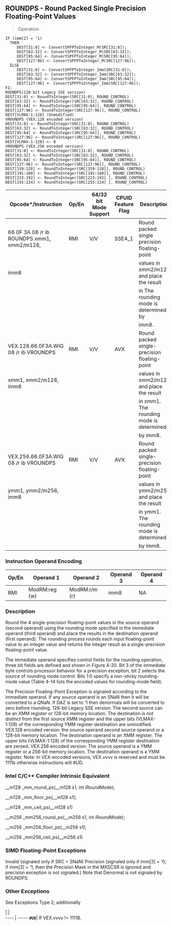 ## ROUNDPS  -  Round Packed Single Precision Floating-Point Values

> Operation

``` slim
IF (imm[2] = ‘1)
  THEN
     DEST[31:0] <- ConvertSPFPToInteger_M(SRC[31:0]);
     DEST[63:32] <- ConvertSPFPToInteger_M(SRC[63:32]);
     DEST[95:64] <- ConvertSPFPToInteger_M(SRC[95:64]);
     DEST[127:96] <- ConvertSPFPToInteger_M(SRC[127:96]);
  ELSE
     DEST[31:0] <- ConvertSPFPToInteger_Imm(SRC[31:0]);
     DEST[63:32] <- ConvertSPFPToInteger_Imm(SRC[63:32]);
     DEST[95:64] <- ConvertSPFPToInteger_Imm(SRC[95:64]);
     DEST[127:96] <- ConvertSPFPToInteger_Imm(SRC[127:96]);
FI;
ROUNDPS(128-bit Legacy SSE version)
DEST[31:0] <- RoundToInteger(SRC[31:0], ROUND_CONTROL)
DEST[63:32] <- RoundToInteger(SRC[63:32], ROUND_CONTROL)
DEST[95:64] <- RoundToInteger(SRC[95:64]], ROUND_CONTROL)
DEST[127:96] <- RoundToInteger(SRC[127:96]], ROUND_CONTROL)
DEST[VLMAX-1:128] (Unmodified)
VROUNDPS (VEX.128 encoded version)
DEST[31:0] <- RoundToInteger(SRC[31:0], ROUND_CONTROL)
DEST[63:32] <- RoundToInteger(SRC[63:32], ROUND_CONTROL)
DEST[95:64] <- RoundToInteger(SRC[95:64]], ROUND_CONTROL)
DEST[127:96] <- RoundToInteger(SRC[127:96]], ROUND_CONTROL)
DEST[VLMAX-1:128] <- 0
VROUNDPS (VEX.256 encoded version)
DEST[31:0] <- RoundToInteger(SRC[31:0], ROUND_CONTROL)
DEST[63:32] <- RoundToInteger(SRC[63:32], ROUND_CONTROL)
DEST[95:64] <- RoundToInteger(SRC[95:64]], ROUND_CONTROL)
DEST[127:96] <- RoundToInteger(SRC[127:96]], ROUND_CONTROL)
DEST[159:128] <- RoundToInteger(SRC[159:128]], ROUND_CONTROL)
DEST[191:160] <- RoundToInteger(SRC[191:160]], ROUND_CONTROL)
DEST[223:192] <- RoundToInteger(SRC[223:192] ], ROUND_CONTROL)
DEST[255:224] <- RoundToInteger(SRC[255:224] ], ROUND_CONTROL)

```

 Opcode\*/Instruction                       | Op/En| 64/32 bit Mode Support| CPUID Feature Flag| Description                                 
 ---  | --- | --- | --- | ---
 66 0F 3A 08 /r ib ROUNDPS xmm1, xmm2/m128,| RMI  | V/V                   | SSE4_1            | Round packed single precision floating-point
 imm8                                      |      |                       |                   | values in xmm2/m128 and place the result    
                                           |      |                       |                   | in The rounding mode is determined by       
                                           |      |                       |                   | imm8.                                       
 VEX.128.66.0F3A.WIG 08 /r ib VROUNDPS     | RMI  | V/V                   | AVX               | Round packed single-precision floating-point
 xmm1, xmm2/m128, imm8                     |      |                       |                   | values in xmm2/m128 and place the result    
                                           |      |                       |                   | in xmm1. The rounding mode is determined    
                                           |      |                       |                   | by imm8.                                    
 VEX.256.66.0F3A.WIG 08 /r ib VROUNDPS     | RMI  | V/V                   | AVX               | Round packed single-precision floating-point
 ymm1, ymm2/m256, imm8                     |      |                       |                   | values in ymm2/m256 and place the result    
                                           |      |                       |                   | in ymm1. The rounding mode is determined    
                                           |      |                       |                   | by imm8.                                    

### Instruction Operand Encoding
 Op/En| Operand 1    | Operand 2    | Operand 3| Operand 4
 ---  | --- | --- | --- | ---
 RMI  | ModRM:reg (w)| ModRM:r/m (r)| imm8     | NA       

### Description
Round the 4 single-precision floating-point values in the source operand (second
operand) using the rounding mode specified in the immediate operand (third operand)
and place the results in the destination operand (first operand). The rounding
process rounds each input floating-point value to an integer value and returns
the integer result as a single-precision floating-point value.

The immediate operand specifies control fields for the rounding operation, three
bit fields are defined and shown in Figure 4-20. Bit 3 of the immediate byte
controls processor behavior for a precision exception, bit 2 selects the source
of rounding mode control. Bits 1:0 specify a non-sticky rounding-mode value
(Table 4-14 lists the encoded values for rounding-mode field).

The Precision Floating-Point Exception is signaled according to the immediate
operand. If any source operand is an SNaN then it will be converted to a QNaN.
If DAZ is set to ‘1 then denormals will be converted to zero before rounding.
128-bit Legacy SSE version: The second source can be an XMM register or 128-bit
memory location. The destination is not distinct from the first source XMM register
and the upper bits (VLMAX-1:128) of the corresponding YMM register destination
are unmodified. VEX.128 encoded version: the source operand second source operand
or a 128-bit memory location. The destination operand is an XMM register. The
upper bits (VLMAX-1:128) of the corresponding YMM register destination are zeroed.
VEX.256 encoded version: The source operand is a YMM register or a 256-bit memory
location. The destination operand is a YMM register. Note: In VEX-encoded versions,
VEX.vvvv is reserved and must be 1111b otherwise instructions will #UD.



### Intel C/C++ Compiler Intrinsic Equivalent
__m128 _mm_round_ps(__m128 s1, int iRoundMode);

__m128 _mm_floor_ps(__m128 s1);

__m128 _mm_ceil_ps(__m128 s1)

__m256 _mm256_round_ps(__m256 s1, int iRoundMode);

__m256 _mm256_floor_ps(__m256 s1);

__m256 _mm256_ceil_ps(__m256 s1)


### SIMD Floating-Point Exceptions
Invalid (signaled only if SRC = SNaN) Precision (signaled only if imm[3] = ‘0;
if imm[3] = ‘1, then the Precision Mask in the MXSCSR is ignored and precision
exception is not signaled.) Note that Denormal is not signaled by ROUNDPS.


### Other Exceptions
See Exceptions Type 2; additionally

   | |  
---- | -----
 **``#UD``**| If VEX.vvvv != 1111B.
